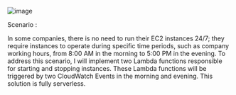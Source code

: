 ![image](https://github.com/charan-happy/30-days-30-AWS-projects/assets/89054489/e0a182fc-b0c4-4822-a348-88b14fe513ce)

Scenario :

In some companies, there is no need to run their EC2 instances 24/7; they require instances to operate during specific time periods, such as company working hours, from 8:00 AM in the morning to 5:00 PM in the evening. To address this scenario, I will implement two Lambda functions responsible for starting and stopping instances. These Lambda functions will be triggered by two CloudWatch Events in the morning and evening. This solution is fully serverless.
